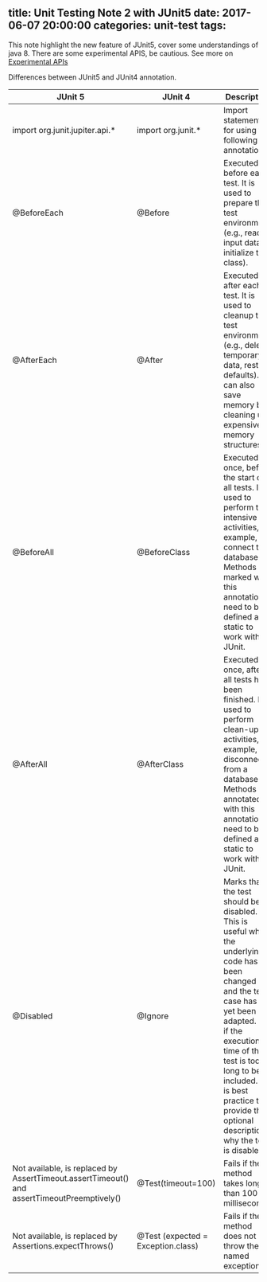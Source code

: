 title: Unit Testing Note 2 with JUnit5
date: 2017-06-07 20:00:00
categories: unit-test
tags:
---
This note highlight the new feature of JUnit5, cover some understandings of java 8. 
There are some experimental APIS, be cautious. See more on [Experimental APIs](http://junit.org/junit5/docs/current/user-guide/#api-evolution-experimental-apis)
<!-- more -->

Differences between JUnit5 and JUnit4 annotation.

| JUnit 5                                                      | JUnit 4                            | Description                                                  |
| ------------------------------------------------------------ | ---------------------------------- | ------------------------------------------------------------ |
| import org.junit.jupiter.api.*                               | import org.junit.*                 | Import statement for using the following annotations.        |
| @BeforeEach                                                  | @Before                            | Executed before each test. It is used to prepare the test environment (e.g., read input data, initialize the class). |
| @AfterEach                                                   | @After                             | Executed after each test. It is used to cleanup the test environment (e.g., delete temporary data, restore defaults). It can also save memory by cleaning up expensive memory structures. |
| @BeforeAll                                                   | @BeforeClass                       | Executed once, before the start of all tests. It is used to perform time intensive activities, for example, to connect to a database. Methods marked with this annotation need to be defined as static to work with JUnit. |
| @AfterAll                                                    | @AfterClass                        | Executed once, after all tests have been finished. It is used to perform clean-up activities, for example, to disconnect from a database. Methods annotated with this annotation need to be defined as static to work with JUnit. |
| @Disabled                                                    | @Ignore                            | Marks that the test should be disabled. This is useful when the underlying code has been changed and the test case has not yet been adapted. Or if the execution time of this test is too long to be included. It is best practice to provide the optional description, why the test is disabled. |
| Not available, is replaced by AssertTimeout.assertTimeout() and assertTimeoutPreemptively() | @Test(timeout=100)                 | Fails if the method takes longer than 100 milliseconds.      |
| Not available, is replaced by Assertions.expectThrows()      | @Test (expected = Exception.class) | Fails if the method does not throw the named exception.      |